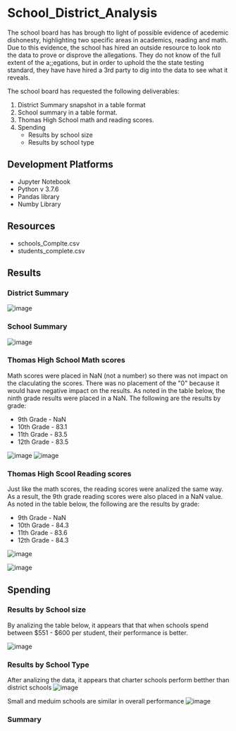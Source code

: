 # School_District_Analysis
The school board has has brough tto light of possible evidence of acedemic dishonesty, highlighting two specific areas in academics, reading and math. Due to this evidence, the school has hired an outside resource to look nto the data to prove or disprove the allegations.  They do not know of the full extent of the a;;egations, but in order to uphold the the state testing standard, they have have hired a 3rd party to dig into the data to see what it reveals.

The school board has requested the following deliverables:
1. District Summary snapshot in a table format
2. School summary in a table format.
3. Thomas High School math and reading scores.
4. Spending
    - Results by school size
    - Results by school type


## Development Platforms

 - Jupyter Notebook
 - Python v 3.7.6
 - Pandas library
 - Numby Library

## Resources
 - schools_Complte.csv
 - students_complete.csv

## Results



### District Summary

![image](https://user-images.githubusercontent.com/94253815/146627702-6e947c5d-023f-459f-8cdd-75e820fab993.png)




### School Summary

![image](https://user-images.githubusercontent.com/94253815/146627726-d0e3c462-44a1-419b-9f15-fc1b7ffbc249.png)


### Thomas High School Math scores
Math scores were placed in NaN (not a number) so there was not impact on the claculating the scores. There was no placement of the "0" because it would have negative impact on the results. As noted in the table below, the ninth grade results were placed in a NaN. The following are the results by grade:
 - 9th Grade - NaN
 - 10th Grade - 83.1
 - 11th Grade - 83.5
 - 12th Grade - 83.5
 
![image](https://user-images.githubusercontent.com/94253815/146628529-ee026620-154c-406d-9f06-5ce9f4ed2fc8.png)
![image](https://user-images.githubusercontent.com/94253815/146685694-7e0e8c43-03cc-4ae3-88c7-ec92e37351b0.png)

### Thomas High Scool Reading scores
Just like the math scores, the reading scores were analized the same way.  As a result, the 9th grade reading scores were also placed in a NaN value.  As noted in the table below, the following are the results by grade:
 - 9th Grade - NaN
 - 10th Grade - 84.3
 - 11th Grade - 83.6
 - 12th Grade - 84.3
 
![image](https://user-images.githubusercontent.com/94253815/146628530-962123cd-a561-4264-a2b1-7445ee3b2da8.png)

![image](https://user-images.githubusercontent.com/94253815/146685740-d336a368-04f6-42fa-a86c-9c9824d8bd4f.png)


## Spending


### Results by School size
By analizing the table below, it appears that that when schools spend between $551  - $600 per student, their performance is better.

![image](https://user-images.githubusercontent.com/94253815/146687944-f85c2bf6-40fa-415e-91dc-9d1b9e9f6be2.png)




### Results by School Type
After analizing the data, it appears that charter schools perform betther than district schools
![image](https://user-images.githubusercontent.com/94253815/146628707-b84e640b-5579-4c09-9b05-0a0abeab71fe.png)

Small and meduim schools are similar in overall performance
![image](https://user-images.githubusercontent.com/94253815/146688223-60e4bd2a-9877-4748-9c80-015ef3ac1c50.png)


### Summary
